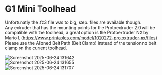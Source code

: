 # G1 Mini Toolhead
Unfortunatly the .fz3 file was to big, step. files are available though. 
<br>
Any extruder that has the mounting points for the Protoextruder 2.0 will be compatible with the toolhead, a great option is the Protoextruder NX by Mario L (https://www.printables.com/model/1020272-protoxtruder-nx/files)
<br>
Please use the Aligned Belt Path (Belt Clamp) instead of the tensioning belt clamp on the current toolhead. <br>

![Screenshot 2025-06-24 131642](https://github.com/user-attachments/assets/f4ede6bb-d9db-48fd-a284-84d77ffa087e) <br>
![Screenshot 2025-06-24 131655](https://github.com/user-attachments/assets/db59772a-4164-44fa-9475-f969bec937e0) <br>
![Screenshot 2025-06-24 131707](https://github.com/user-attachments/assets/4c7ee387-aa41-4460-9409-97c35e92bf2f) <br>



